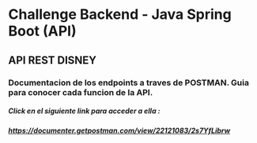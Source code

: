 # Challenge Backend - Java Spring Boot (API)

## API REST DISNEY

### Documentacion de los endpoints a traves de POSTMAN. Guia para conocer cada funcion de la API. 
##### Click en el siguiente link para acceder a ella : 
##### https://documenter.getpostman.com/view/22121083/2s7YfLibrw